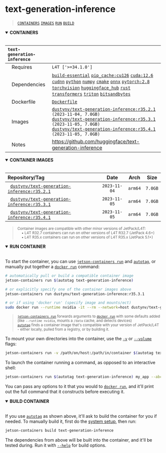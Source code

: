 # text-generation-inference

> [`CONTAINERS`](#user-content-containers) [`IMAGES`](#user-content-images) [`RUN`](#user-content-run) [`BUILD`](#user-content-build)

<details open>
<summary><b><a id="containers">CONTAINERS</a></b></summary>
<br>

| **`text-generation-inference`** | |
| :-- | :-- |
| &nbsp;&nbsp;&nbsp;Requires | `L4T ['>=34.1.0']` |
| &nbsp;&nbsp;&nbsp;Dependencies | [`build-essential`](/packages/build/build-essential) [`pip_cache:cu126`](/packages/cuda/cuda) [`cuda:12.6`](/packages/cuda/cuda) [`cudnn`](/packages/cuda/cudnn) [`python`](/packages/build/python) [`numpy`](/packages/numeric/numpy) [`cmake`](/packages/build/cmake/cmake_pip) [`onnx`](/packages/ml/onnx) [`pytorch:2.8`](/packages/pytorch) [`torchvision`](/packages/pytorch/torchvision) [`huggingface_hub`](/packages/llm/huggingface_hub) [`rust`](/packages/build/rust) [`transformers`](/packages/llm/transformers) [`triton`](/packages/ml/triton) [`bitsandbytes`](/packages/llm/bitsandbytes) |
| &nbsp;&nbsp;&nbsp;Dockerfile | [`Dockerfile`](Dockerfile) |
| &nbsp;&nbsp;&nbsp;Images | [`dustynv/text-generation-inference:r35.2.1`](https://hub.docker.com/r/dustynv/text-generation-inference/tags) `(2023-11-04, 7.0GB)`<br>[`dustynv/text-generation-inference:r35.3.1`](https://hub.docker.com/r/dustynv/text-generation-inference/tags) `(2023-11-05, 7.0GB)`<br>[`dustynv/text-generation-inference:r35.4.1`](https://hub.docker.com/r/dustynv/text-generation-inference/tags) `(2023-11-05, 7.0GB)` |
| &nbsp;&nbsp;&nbsp;Notes | https://github.com/huggingface/text-generation-inference |

</details>

<details open>
<summary><b><a id="images">CONTAINER IMAGES</a></b></summary>
<br>

| Repository/Tag | Date | Arch | Size |
| :-- | :--: | :--: | :--: |
| &nbsp;&nbsp;[`dustynv/text-generation-inference:r35.2.1`](https://hub.docker.com/r/dustynv/text-generation-inference/tags) | `2023-11-04` | `arm64` | `7.0GB` |
| &nbsp;&nbsp;[`dustynv/text-generation-inference:r35.3.1`](https://hub.docker.com/r/dustynv/text-generation-inference/tags) | `2023-11-05` | `arm64` | `7.0GB` |
| &nbsp;&nbsp;[`dustynv/text-generation-inference:r35.4.1`](https://hub.docker.com/r/dustynv/text-generation-inference/tags) | `2023-11-05` | `arm64` | `7.0GB` |

> <sub>Container images are compatible with other minor versions of JetPack/L4T:</sub><br>
> <sub>&nbsp;&nbsp;&nbsp;&nbsp;• L4T R32.7 containers can run on other versions of L4T R32.7 (JetPack 4.6+)</sub><br>
> <sub>&nbsp;&nbsp;&nbsp;&nbsp;• L4T R35.x containers can run on other versions of L4T R35.x (JetPack 5.1+)</sub><br>
</details>

<details open>
<summary><b><a id="run">RUN CONTAINER</a></b></summary>
<br>

To start the container, you can use [`jetson-containers run`](/docs/run.md) and [`autotag`](/docs/run.md#autotag), or manually put together a [`docker run`](https://docs.docker.com/engine/reference/commandline/run/) command:
```bash
# automatically pull or build a compatible container image
jetson-containers run $(autotag text-generation-inference)

# or explicitly specify one of the container images above
jetson-containers run dustynv/text-generation-inference:r35.3.1

# or if using 'docker run' (specify image and mounts/ect)
sudo docker run --runtime nvidia -it --rm --network=host dustynv/text-generation-inference:r35.3.1
```
> <sup>[`jetson-containers run`](/docs/run.md) forwards arguments to [`docker run`](https://docs.docker.com/engine/reference/commandline/run/) with some defaults added (like `--runtime nvidia`, mounts a `/data` cache, and detects devices)</sup><br>
> <sup>[`autotag`](/docs/run.md#autotag) finds a container image that's compatible with your version of JetPack/L4T - either locally, pulled from a registry, or by building it.</sup>

To mount your own directories into the container, use the [`-v`](https://docs.docker.com/engine/reference/commandline/run/#volume) or [`--volume`](https://docs.docker.com/engine/reference/commandline/run/#volume) flags:
```bash
jetson-containers run -v /path/on/host:/path/in/container $(autotag text-generation-inference)
```
To launch the container running a command, as opposed to an interactive shell:
```bash
jetson-containers run $(autotag text-generation-inference) my_app --abc xyz
```
You can pass any options to it that you would to [`docker run`](https://docs.docker.com/engine/reference/commandline/run/), and it'll print out the full command that it constructs before executing it.
</details>
<details open>
<summary><b><a id="build">BUILD CONTAINER</b></summary>
<br>

If you use [`autotag`](/docs/run.md#autotag) as shown above, it'll ask to build the container for you if needed.  To manually build it, first do the [system setup](/docs/setup.md), then run:
```bash
jetson-containers build text-generation-inference
```
The dependencies from above will be built into the container, and it'll be tested during.  Run it with [`--help`](/jetson_containers/build.py) for build options.
</details>
